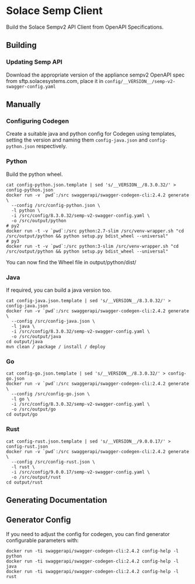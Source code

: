 # Solace Semp Client

Build the Solace Sempv2 API Client from OpenAPI Specifications.

## Building

### Updating Semp API

Download the appropriate version of the appliance sempv2 OpenAPI spec from sftp.solacesystems.com, place
it in `config/__VERSION__/semp-v2-swagger-config.yaml`

## Manually

### Configuring Codegen

Create a suitable java and python config for Codegen using templates, setting
the version and naming them `config-java.json` and `config-python.json` respectively.

### Python

Build the python wheel.

    cat config-python.json.template | sed 's/__VERSION__/8.3.0.32/' > config-python.json
    docker run -v `pwd`:/src swaggerapi/swagger-codegen-cli:2.4.2 generate \
      --config /src/config-python.json \
      -l python \
      -i /src/config/8.3.0.32/semp-v2-swagger-config.yaml \
      -o /src/output/python
    # py2
    docker run -t -v `pwd`:/src python:2.7-slim /src/venv-wrapper.sh "cd /src/output/python && python setup.py bdist_wheel --universal"
    # py3
    docker run -t -v `pwd`:/src python:3-slim /src/venv-wrapper.sh "cd /src/output/python && python setup.py bdist_wheel --universal"

You can now find the Wheel file in output/python/dist/


### Java

If required, you can build a java version too.

    cat config-java.json.template | sed 's/__VERSION__/8.3.0.32/' > config-java.json
    docker run -v `pwd`:/src swaggerapi/swagger-codegen-cli:2.4.2 generate \
      --config /src/config-java.json \
      -l java \
      -i /src/config/8.3.0.32/semp-v2-swagger-config.yaml \
      -o /src/output/java
    cd output/java
    mvn clean / package / install / deploy

### Go

    cat config-go.json.template | sed 's/__VERSION__/8.3.0.32/' > config-go.json
    docker run -v `pwd`:/src swaggerapi/swagger-codegen-cli:2.4.2 generate \
      --config /src/config-go.json \
      -l go \
      -i /src/config/8.3.0.32/semp-v2-swagger-config.yaml \
      -o /src/output/go
    cd output/go

### Rust

    cat config-rust.json.template | sed 's/__VERSION__/9.0.0.17/' > config-rust.json
    docker run -v `pwd`:/src swaggerapi/swagger-codegen-cli:2.4.2 generate \
      --config /src/config-rust.json \
      -l rust \
      -i /src/config/9.0.0.17/semp-v2-swagger-config.yaml \
      -o /src/output/rust
    cd output/rust

## Generating Documentation



## Generator Config

If you need to adjust the config for codegen, you can find generator configurable
parameters with:

    docker run -ti swaggerapi/swagger-codegen-cli:2.4.2 config-help -l python
    docker run -ti swaggerapi/swagger-codegen-cli:2.4.2 config-help -l java
    docker run -ti swaggerapi/swagger-codegen-cli:2.4.2 config-help -l rust
